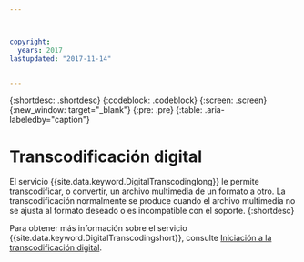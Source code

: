 ```yaml
---



copyright:
  years: 2017
lastupdated: "2017-11-14"


---
```


{:shortdesc: .shortdesc}
{:codeblock: .codeblock}
{:screen: .screen}
{:new_window: target="_blank"}
{:pre: .pre}
{:table: .aria-labeledby="caption"}


# Transcodificación digital

El servicio {{site.data.keyword.DigitalTranscodinglong}} le permite transcodificar, o convertir, un archivo multimedia de un formato a otro. La transcodificación normalmente se produce cuando el archivo multimedia no se ajusta al formato deseado o es incompatible con el soporte.
{:shortdesc}

Para obtener más información sobre el servicio {{site.data.keyword.DigitalTranscodingshort}}, consulte [Iniciación a la transcodificación digital](/docs/infrastructure/digital-transcoding/tc_index.html).
